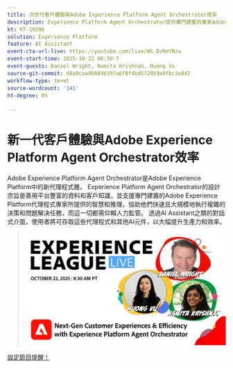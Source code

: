 ```yaml
---
title: 次世代客戶體驗與Adobe Experience Platform Agent Orchestrator效率
description: Experience Platform Agent Orchestrator提供專門建置的專家Adobe Experience Platform Agent背後的智慧和推理，讓他們能夠快速大規模地執行複雜的決策和問題解決任務。
kt: KT-19206
solution: Experience Platform
feature: AI Assistant
event-cta-url-live: https://youtube.com/live/WS_DzRmYNzw
event-start-time: 2025-10-22 08:30-7
event-guests: Daniel Wright, Namita Krishnan, Huong Vu
source-git-commit: d8a0caa950896397a6f8f4bd572959e8fbc3e842
workflow-type: tm+mt
source-wordcount: '141'
ht-degree: 0%

---
```


# 新一代客戶體驗與Adobe Experience Platform Agent Orchestrator效率

Adobe Experience Platform Agent Orchestrator是Adobe Experience Platform中的新代理程式層。 Experience Platform Agent Orchestrator的設計宗旨是善用平台豐富的資料和客戶知識，並支援專門建置的Adobe Experience Platform代理程式專家所提供的智慧和推理，協助他們快速且大規模地執行複雜的決策和問題解決任務，而這一切都需仰賴人力監管。 透過AI Assistant之類的對話式介面，使用者將可存取這些代理程式和其他AI元件，以大幅提升生產力和效率。

> ![顯示橫幅](assets/WebBanner-Oct22-2025.jpg)

[設定節目提醒！](https://youtube.com/live/WS_DzRmYNzw)
